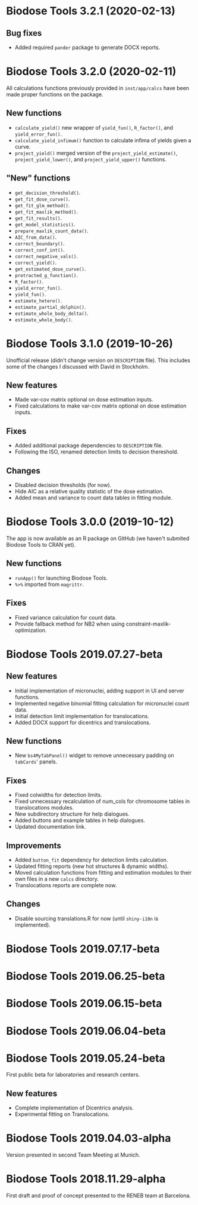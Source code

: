 # Biodose Tools 3.2.1 (2020-02-13)

## Bug fixes

* Added required `pander` package to generate DOCX reports.

# Biodose Tools 3.2.0 (2020-02-11)

All calculations functions previously provided in `inst/app/calcs` have been made proper functions on the package.

## New functions

* `calculate_yield()` new wrapper of `yield_fun()`, `R_factor()`, and `yield_error_fun()`.
* `calculate_yield_infimum()` function to calculate infima of yields given a curve.
* `project_yield()` merged version of the `project_yield_estimate()`, `project_yield_lower()`, and `project_yield_upper()` functions.

## "New" functions

* `get_decision_threshold()`.
* `get_fit_dose_curve()`.
* `get_fit_glm_method()`.
* `get_fit_maxlik_method()`.
* `get_fit_results()`.
* `get_model_statistics()`.
* `prepare_maxlik_count_data()`.
* `AIC_from_data()`.
* `correct_boundary()`.
* `correct_conf_int()`.
* `correct_negative_vals()`.
* `correct_yield()`.
* `get_estimated_dose_curve()`.
* `protracted_g_function()`.
* `R_factor()`.
* `yield_error_fun()`.
* `yield_fun()`.
* `estimate_hetero()`.
* `estimate_partial_dolphin()`.
* `estimate_whole_body_delta()`.
* `estimate_whole_body()`.


# Biodose Tools 3.1.0 (2019-10-26)

Unofficial release (didn't change version on `DESCRIPTION` file). This includes some of the changes I discussed with David in Stockholm.

## New features

* Made var-cov matrix optional on dose estimation inputs.
* Fixed calculations to make var-cov matrix optional on dose estimation inputs.

## Fixes

* Added additional package dependencies to `DESCRIPTION` file.
* Following the ISO, renamed detection limits to decision thereshold.

## Changes

* Disabled decision thresholds (for now).
* Hide AIC as a relative quality statistic of the dose estimation.
* Added mean and variance to count data tables in fitting module.

# Biodose Tools 3.0.0 (2019-10-12)

The app is now available as an R package on GitHub (we haven't submited Biodose Tools to CRAN yet).

## New functions

* `runApp()` for launching Biodose Tools.
* `%>%` imported from `magrittr`.

## Fixes

* Fixed variance calculation for count data.
* Provide fallback method for NB2 when using constraint-maxlik-optimization.


# Biodose Tools 2019.07.27-beta

## New features

* Initial implementation of micronuclei, adding support in UI and server functions.
* Implemented negative binomial fitting calculation for micronuclei count data.
* Initial detection limit implementation for translocations.
* Added DOCX support for dicentrics and translocations.

## New functions

* New `bs4MyTabPanel()` widget to remove unnecessary padding on `tabCards`' panels.

## Fixes

* Fixed colwidths for detection limits.
* Fixed unnecessary recalculation of num_cols for chromosome tables in translocations modules.
* New subdirectory structure for help dialogues.
* Added buttons and example tables in help dialogues.
* Updated documentation link.

## Improvements

* Added `button_fit` dependency for detection limits calculation.
* Updated fitting reports (new hot structures & dynamic widths).
* Moved calculation functions from fitting and estimation modules to their own files in a new `calcs` directory.
* Translocations reports are complete now.

## Changes

* Disable sourcing translations.R for now (until `shiny-i18n` is implemented).


# Biodose Tools 2019.07.17-beta


# Biodose Tools 2019.06.25-beta


# Biodose Tools 2019.06.15-beta


# Biodose Tools 2019.06.04-beta


# Biodose Tools 2019.05.24-beta

First public beta for laboratories and research centers.

## New features

* Complete implementation of Dicentrics analysis.
* Experimental fitting on Translocations.

# Biodose Tools 2019.04.03-alpha

Version presented in second Team Meeting at Munich.


# Biodose Tools 2018.11.29-alpha

First draft and proof of concept presented to the RENEB team at Barcelona.
